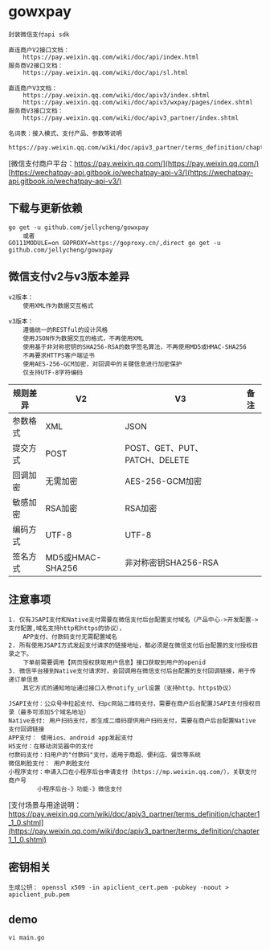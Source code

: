 # gowxpay
```
封装微信支付api sdk

直连商户V2接口文档：
    https://pay.weixin.qq.com/wiki/doc/api/index.html
服务商V2接口文档：
    https://pay.weixin.qq.com/wiki/doc/api/sl.html
    
直连商户V3文档：
    https://pay.weixin.qq.com/wiki/doc/apiv3/index.shtml
    https://pay.weixin.qq.com/wiki/doc/apiv3/wxpay/pages/index.shtml
服务商V3接口文档：
    https://pay.weixin.qq.com/wiki/doc/apiv3_partner/index.shtml

名词表：接入模式、支付产品、参数等说明
    https://pay.weixin.qq.com/wiki/doc/apiv3_partner/terms_definition/chapter1_1.shtml

```
[微信支付商户平台：https://pay.weixin.qq.com/](https://pay.weixin.qq.com/) <br>
[https://wechatpay-api.gitbook.io/wechatpay-api-v3/](https://wechatpay-api.gitbook.io/wechatpay-api-v3/) <br>

## 下载与更新依赖
```
go get -u github.com/jellycheng/gowxpay
    或者
GO111MODULE=on GOPROXY=https://goproxy.cn/,direct go get -u github.com/jellycheng/gowxpay

```

## 微信支付v2与v3版本差异
```
v2版本：
    使用XML作为数据交互格式

v3版本：
    遵循统一的RESTful的设计风格
    使用JSON作为数据交互的格式，不再使用XML
    使用基于非对称密钥的SHA256-RSA的数字签名算法，不再使用MD5或HMAC-SHA256
    不再要求HTTPS客户端证书
    使用AES-256-GCM加密，对回调中的关键信息进行加密保护
    仅支持UTF-8字符编码

```
规则差异   | V2    | V3   | 备注
------------|-----------|-----------|-----------
参数格式| XML |  JSON | 
提交方式|POST | POST、GET、PUT、PATCH、DELETE  | 
回调加密|无需加密 | AES-256-GCM加密  | 
敏感加密| RSA加密|  RSA加密 |     
编码方式|UTF-8 | UTF-8  | 
签名方式| MD5或HMAC-SHA256| 非对称密钥SHA256-RSA  | 


## 注意事项
```
1. 仅有JSAPI支付和Native支付需要在微信支付后台配置支付域名（产品中心->开发配置->支付配置,域名支持http和https的协议），
    APP支付、付款码支付无需配置域名
2. 所有使用JSAPI方式发起支付请求的链接地址，都必须是在微信支付后台配置的支付授权目录之下。
    下单前需要调用【网页授权获取用户信息】接口获取到用户的openid
3. 微信平台接到Native支付请求时，会回调用在微信支付后台配置的支付回调链接，用于传递订单信息
    其它方式的通知地址通过接口入参notify_url设置（支持http、https协议）

JSAPI支付：公众号中拉起支付、扫pc网站二维码支付，需要在商户后台配置JSAPI支付授权目录（最多可添加5个域名地址）
Native支付: 用户扫码支付，即生成二维码提供用户扫码支付，需要在商户后台配置Native支付回调链接
APP支付： 使用ios、android app发起支付
H5支付：在移动浏览器中的支付
付款码支付：扫用户的"付款码"支付，适用于商超、便利店、餐饮等系统
微信刷脸支付： 用户刷脸支付
小程序支付：申请入口在小程序后台申请支付（https://mp.weixin.qq.com/），关联支付商户号
        小程序后台-》功能-》微信支付

```
[支付场景与用途说明：https://pay.weixin.qq.com/wiki/doc/apiv3_partner/terms_definition/chapter1_1_0.shtml](https://pay.weixin.qq.com/wiki/doc/apiv3_partner/terms_definition/chapter1_1_0.shtml) <br>

## 密钥相关
```
生成公钥： openssl x509 -in apiclient_cert.pem -pubkey -noout > apiclient_pub.pem

```

## demo
```
vi main.go


```

